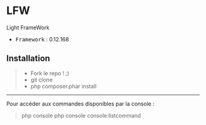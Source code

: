 # LFW
Light FrameWork

 - <kbd>Framework</kbd> : 0.12.168

Installation
----------

> - Fork le repo ! ;)
> - git clone
> - php composer.phar install

----------

Pour accéder aux commandes disponibles par la console :
> php console
> php console console:listcommand